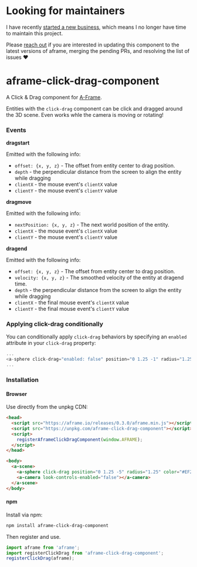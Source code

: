 # Looking for maintainers

I have recently [started a new business](https://mobile.twitter.com/ceteio), which means I no longer have time to maintain this project.

Please [reach out](https://github.com/jesstelford) if you are interested in updating this component to the latest versions of aframe, merging the pending PRs, and resolving the list of issues ❤️

# aframe-click-drag-component

A Click & Drag component for [A-Frame](https://aframe.io).

Entities with the `click-drag` component can be click and dragged around the 3D
scene. Even works whle the camera is moving or rotating!

### Events

**dragstart**

Emitted with the following info:

- `offset: {x, y, z}` - The offset from entity center to drag position.
- `depth` - the perpendicular distance from the screen to align the entity while
  dragging
- `clientX` - the mouse event's `clientX` value
- `clientY` - the mouse event's `clientY` value

**dragmove**

Emitted with the following info:

- `nextPosition: {x, y, z}` - The next world position of the entity.
- `clientX` - the mouse event's `clientX` value
- `clientY` - the mouse event's `clientY` value

**dragend**

Emitted with the following info:

- `offset: {x, y, z}` - The offset from entity center to drag position.
- `velocity: {x, y, z}` - The smoothed velocity of the entity at dragend time.
- `depth` - the perpendicular distance from the screen to align the entity while
  dragging
- `clientX` - the final mouse event's `clientX` value
- `clientY` - the final mouse event's `clientY` value

### Applying click-drag conditionally
You can conditionally apply `click-drag` behaviors by specifying an `enabled`
attribute in your `click-drag` property:

```javascript
...
<a-sphere click-drag="enabled: false" position="0 1.25 -1" radius="1.25" color="#EF2D5E"></a-sphere>
...
```

### Installation

#### Browser

Use directly from the unpkg CDN:

```html
<head>
  <script src="https://aframe.io/releases/0.3.0/aframe.min.js"></script>
  <script src="https://unpkg.com/aframe-click-drag-component"></script>
  <script>
    registerAframeClickDragComponent(window.AFRAME);
  </script>
</head>

<body>
  <a-scene>
    <a-sphere click-drag position="0 1.25 -5" radius="1.25" color="#EF2D5E"></a-sphere>
    <a-camera look-controls-enabled="false"></a-camera>
  </a-scene>
</body>
```

#### npm

Install via npm:

```bash
npm install aframe-click-drag-component
```

Then register and use.

```javascript
import aframe from 'aframe';
import registerClickDrag from 'aframe-click-drag-component';
registerClickDrag(aframe);
```
